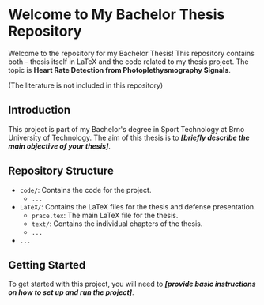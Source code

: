 # Welcome to My Bachelor Thesis Repository

Welcome to the repository for my Bachelor Thesis! This repository contains both - thesis itself in LaTeX and the code related to my thesis project. The topic is **Heart Rate Detection from Photoplethysmography Signals**.

(The literature is not included in this repository)

## Introduction

This project is part of my Bachelor's degree in Sport Technology at Brno University of Technology. The aim of this thesis is to ***[briefly describe the main objective of your thesis]***.

## Repository Structure

- `code/`: Contains the code for the project.
	- `...`
- `LaTeX/`: Contains the LaTeX files for the thesis and defense presentation.
	- `prace.tex`: The main LaTeX file for the thesis.
	- `text/`: Contains the individual chapters of the thesis.
	- `...`
- `...`

## Getting Started

To get started with this project, you will need to ***[provide basic instructions on how to set up and run the project]***.

